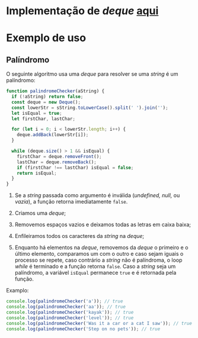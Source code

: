 # Implementação de _deque_ [aqui](./Deque.js)

# Exemplo de uso

## Palíndromo

O seguinte algoritmo usa uma _deque_ para resolver se uma _string_ é um palíndromo:

```javascript
function palindromeChecker(aString) {
  if (!aString) return false;
  const deque = new Deque();
  const lowerStr = sString.toLowerCase().split(' ').join('');
  let isEqual = true;
  let firstChar, lastChar;

  for (let i = 0; i < lowerStr.length; i++) {
    deque.addBack(lowerStr[i]);
  }

  while (deque.size() > 1 && isEqual) {
    firstChar = deque.removeFront();
    lastChar = deque.removeBack();
    if (firstChar !== lastChar) isEqual = false;
    return isEqual;
  }
}
```

1. Se a _string_ passada como argumento é inválida (_undefined, null,_ ou _vazia_), a função retorna imediatamente `false`.

2. Criamos uma _deque_;

3. Removemos espaços vazios e deixamos todas as letras em caixa baixa;

4. Enfileiramos todos os caracteres da _string_ na _deque_;

5. Enquanto há elementos na _deque_, removemos da _deque_ o primeiro e o último elemento, comparamos um com o outro e caso sejam iguais o processo se repete, caso contrário a _string_ não é palíndroma, o loop _while_ é terminado e a função retorna `false`. Caso a _string_ seja um palíndromo, a variável `isEqual` permanece `true` e é retornada pela função.

Examplo:

```javascript
console.log(palindromeChecker('a')); // true
console.log(palindromeChecker('aa')); // true
console.log(palindromeChecker('kayak')); // true
console.log(palindromeChecker('level')); // true
console.log(palindromeChecker('Was it a car or a cat I saw')); // true
console.log(palindromeChecker('Step on no pets')); // true
```
